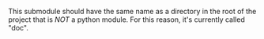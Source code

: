 This submodule should have the same name as a directory in the root of the project
that is _NOT_ a python module. For this reason, it's currently called "doc".
